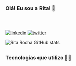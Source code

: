 ### Olá! Eu sou a Rita! 👋
##

<br>

[![linkedin](https://img.shields.io/badge/LinkedIn-0077B5?style=for-the-badge&logo=linkedin&logoColor=white)](https://linkedin.com/in/ritacassiasr)
[![twitter](https://img.shields.io/badge/Twitter-1DA1F2?style=for-the-badge&logo=twitter&logoColor=white)](https://twitter.com/ritacassiasr)

![Rita Rocha GitHub stats](https://github-readme-stats.vercel.app/api?username=ritacassiasr&show_icons=true&theme=dracula)

##

### Tecnologias que utilizo 👩‍💻

<div style="display: inline_block"><br/>
<img align="center" alt "html5" src="https://img.shields.io/badge/HTML5-E34F26?style=for-the-badge&logo=html5&logoColor=white"/>
<img align="center" alt "CSS" src="https://img.shields.io/badge/CSS-239120?&style=for-the-badge&logo=css3&logoColor=white"/>
<img align="center" alt "Javascript" src="https://img.shields.io/badge/JavaScript-F7DF1E?style=for-the-badge&logo=javascript&logoColor=black"/>
